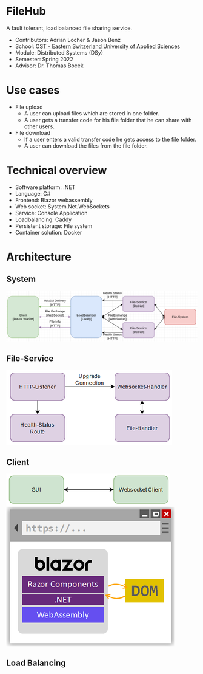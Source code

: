 # FileHub
A fault tolerant, load balanced file sharing service.
* Contributors: Adrian Locher & Jason Benz
* School: [OST - Eastern Switzerland University of Applied Sciences](https://www.ost.ch/)
* Module: Distributed Systems (DSy)
* Semester: Spring 2022
* Advisor: Dr. Thomas Bocek

# Use cases
* File upload
    * A user can upload files which are stored in one folder.
    * A user gets a transfer code for his file folder that he can share with other users.
* File download
    * If a user enters a valid transfer code he gets access to the file folder.
    * A user can download the files from the file folder.

# Technical overview
* Software platform: .NET
* Language: C#
* Frontend: Blazor webassembly
* Web socket: System.Net.WebSockets
* Service: Console Application
* Loadbalancing: Caddy
* Persistent storage: File system
* Container solution: Docker

# Architecture  
## System  
![system-arch.png](./sys-arch.png)  

## File-Service  
![fileservice-arch.png](./fileservice-arch.png)  

## Client
![client-arch.png](./client-arch.png)
![client-runtime.png](./client-runtime.png)

## Load Balancing  
